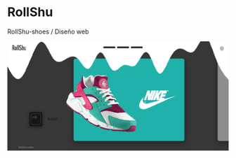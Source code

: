 # RollShu
RollShu-shoes / Diseño web

![rollshu](https://raw.githubusercontent.com/arapthor/RollShu/master/rollshu.png)
